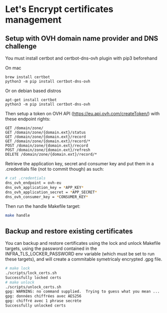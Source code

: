 # Let's Encrypt certificates management

## Setup with OVH domain name provider and DNS challenge

You must install certbot and certbot-dns-ovh plugin with pip3 beforehand

On mac

```
brew install certbot
python3 -m pip install certbot-dns-ovh
```

Or on debian based distros

```
apt-get install certbot
python3 -m pip install certbot-dns-ovh
```

Then setup a token on OVH API (https://eu.api.ovh.com/createToken/) with these endpoint rights:

```
GET /domain/zone/
GET /domain/zone/{domain.ext}/status
GET /domain/zone/{domain.ext}/record
GET /domain/zone/{domain.ext}/record/*
POST /domain/zone/{domain.ext}/record
POST /domain/zone/{domain.ext}/refresh
DELETE /domain/zone/{domain.ext}/record/*
```

Retrieve the application key, secret and consumer key and put them in a .credentials file (not to commit though) as such:

``` bash
# cat .credentials
dns_ovh_endpoint = ovh-eu
dns_ovh_application_key = *APP_KEY*
dns_ovh_application_secret = *APP_SECRET*
dns_ovh_consumer_key = *CONSUMER_KEY*
```

Then run the handle Makefile target:

``` bash
make handle
```

## Backup and restore existing certificates

You can backup and restore certificates using the lock and unlock Makefile targets, using the password contained in the INFRA_TLS_LOCKER_PASSWORD env variable (which must be set to run these targets), and will create a commitable symetricaly encrypted .gpg file.

``` bash
# make lock
./scripts/lock_certs.sh
Successfully locked certs
# make unlock
./scripts/unlock_certs.sh
gpg: WARNING: no command supplied.  Trying to guess what you mean ...
gpg: données chiffrées avec AES256
gpg: chiffré avec 1 phrase secrète
Successfully unlocked certs
```

